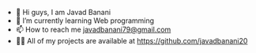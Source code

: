 - 👋 Hi guys, I am Javad Banani
- 🌱 I’m currently learning Web programming
- 📫 How to reach me javadbanani79@gmail.com
- 👨‍💻 All of my projects are available at https://github.com/javadbanani20

<!---
javadbanani20/javadbanani20 is a ✨ special ✨ repository because its `README.md` (this file) appears on your GitHub profile.
You can click the Preview link to take a look at your changes.
--->
